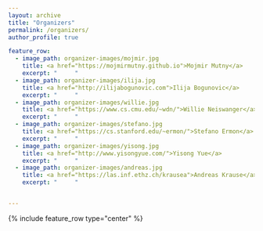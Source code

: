 ```yaml
---
layout: archive
title: "Organizers"
permalink: /organizers/
author_profile: true

feature_row:
  - image_path: organizer-images/mojmir.jpg
    title: <a href="https://mojmirmutny.github.io">Mojmir Mutny</a>
    excerpt: "     "
  - image_path: organizer-images/ilija.jpg
    title: <a href="http://ilijabogunovic.com">Ilija Bogunovic</a>
    excerpt: "     "
  - image_path: organizer-images/willie.jpg
    title: <a href="https://www.cs.cmu.edu/~wdn/">Willie Neiswanger</a>
    excerpt: "     "
  - image_path: organizer-images/stefano.jpg
    title: <a href="https://cs.stanford.edu/~ermon/">Stefano Ermon</a>
    excerpt: "     "
  - image_path: organizer-images/yisong.jpg
    title: <a href="http://www.yisongyue.com/">Yisong Yue</a>
    excerpt: "     "
  - image_path: organizer-images/andreas.jpg
    title: <a href="https://las.inf.ethz.ch/krausea">Andreas Krause</a>
    excerpt: "     "


---
```



{% include feature_row type="center" %}
